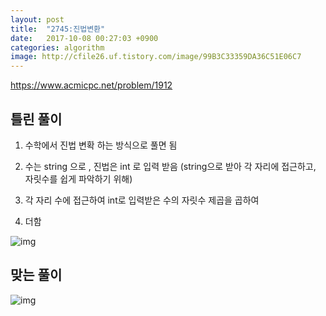 ```yaml
---
layout: post
title:  "2745:진법변환"
date:   2017-10-08 00:27:03 +0900
categories: algorithm
image: http://cfile26.uf.tistory.com/image/99B3C33359DA36C51E06C7
---
```



<https://www.acmicpc.net/problem/1912>

## 틀린 풀이

1. 수학에서 진법 변확 하는 방식으로 풀면 됨

2. 수는 string 으로 , 진법은 int 로 입력 받음 
(string으로 받아 각 자리에 접근하고, 자릿수를 쉽게 파악하기 위해)

3. 각 자리 수에 접근하여 int로 입력받은 수의 자릿수 제곱을 곱하여 

4. 더함

![img](http://cfile29.uf.tistory.com/image/99F8273359DA31220B49CF)

## 맞는 풀이

![img](http://cfile26.uf.tistory.com/image/99B3C33359DA36C51E06C7)

